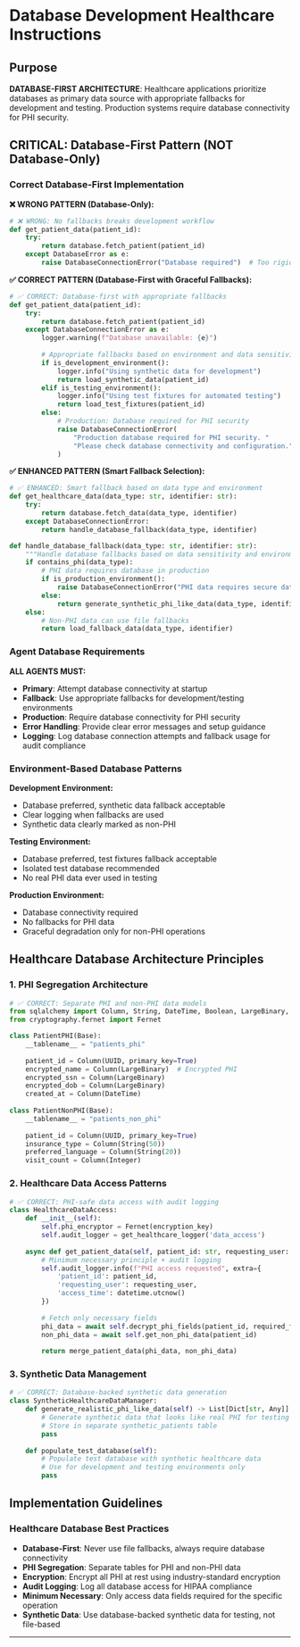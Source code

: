 # Database Development Healthcare Instructions

## Purpose

**DATABASE-FIRST ARCHITECTURE**: Healthcare applications prioritize databases as primary data source with appropriate fallbacks for development and testing. Production systems require database connectivity for PHI security.

## CRITICAL: Database-First Pattern (NOT Database-Only)

### Correct Database-First Implementation

**❌ WRONG PATTERN (Database-Only):**
```python
# ❌ WRONG: No fallbacks breaks development workflow
def get_patient_data(patient_id):
    try:
        return database.fetch_patient(patient_id)
    except DatabaseError as e:
        raise DatabaseConnectionError("Database required")  # Too rigid
```

**✅ CORRECT PATTERN (Database-First with Graceful Fallbacks):**
```python
# ✅ CORRECT: Database-first with appropriate fallbacks
def get_patient_data(patient_id):
    try:
        return database.fetch_patient(patient_id)
    except DatabaseConnectionError as e:
        logger.warning(f"Database unavailable: {e}")
        
        # Appropriate fallbacks based on environment and data sensitivity
        if is_development_environment():
            logger.info("Using synthetic data for development")
            return load_synthetic_data(patient_id)
        elif is_testing_environment():
            logger.info("Using test fixtures for automated testing") 
            return load_test_fixtures(patient_id)
        else:
            # Production: Database required for PHI security
            raise DatabaseConnectionError(
                "Production database required for PHI security. "
                "Please check database connectivity and configuration."
            )
```

**✅ ENHANCED PATTERN (Smart Fallback Selection):**
```python
# ✅ ENHANCED: Smart fallback based on data type and environment
def get_healthcare_data(data_type: str, identifier: str):
    try:
        return database.fetch_data(data_type, identifier)
    except DatabaseConnectionError:
        return handle_database_fallback(data_type, identifier)

def handle_database_fallback(data_type: str, identifier: str):
    """Handle database fallbacks based on data sensitivity and environment"""
    if contains_phi(data_type):
        # PHI data requires database in production
        if is_production_environment():
            raise DatabaseConnectionError("PHI data requires secure database connection")
        else:
            return generate_synthetic_phi_like_data(data_type, identifier)
    else:
        # Non-PHI data can use file fallbacks
        return load_fallback_data(data_type, identifier)
```

### Agent Database Requirements

**ALL AGENTS MUST:**
- **Primary**: Attempt database connectivity at startup
- **Fallback**: Use appropriate fallbacks for development/testing environments
- **Production**: Require database connectivity for PHI security
- **Error Handling**: Provide clear error messages and setup guidance
- **Logging**: Log database connection attempts and fallback usage for audit compliance

### Environment-Based Database Patterns

**Development Environment:**
- Database preferred, synthetic data fallback acceptable
- Clear logging when fallbacks are used
- Synthetic data clearly marked as non-PHI

**Testing Environment:**
- Database preferred, test fixtures fallback acceptable
- Isolated test database recommended
- No real PHI data ever used in testing

**Production Environment:**
- Database connectivity required
- No fallbacks for PHI data
- Graceful degradation only for non-PHI operations

## Healthcare Database Architecture Principles

### 1. PHI Segregation Architecture

```python
# ✅ CORRECT: Separate PHI and non-PHI data models
from sqlalchemy import Column, String, DateTime, Boolean, LargeBinary, UUID
from cryptography.fernet import Fernet

class PatientPHI(Base):
    __tablename__ = "patients_phi"
    
    patient_id = Column(UUID, primary_key=True)
    encrypted_name = Column(LargeBinary)  # Encrypted PHI
    encrypted_ssn = Column(LargeBinary)
    encrypted_dob = Column(LargeBinary)
    created_at = Column(DateTime)
    
class PatientNonPHI(Base):
    __tablename__ = "patients_non_phi"
    
    patient_id = Column(UUID, primary_key=True)
    insurance_type = Column(String(50))
    preferred_language = Column(String(20))
    visit_count = Column(Integer)
```

### 2. Healthcare Data Access Patterns

```python
# ✅ CORRECT: PHI-safe data access with audit logging
class HealthcareDataAccess:
    def __init__(self):
        self.phi_encryptor = Fernet(encryption_key)
        self.audit_logger = get_healthcare_logger('data_access')
    
    async def get_patient_data(self, patient_id: str, requesting_user: str):
        # Minimum necessary principle + audit logging
        self.audit_logger.info(f"PHI access requested", extra={
            'patient_id': patient_id,
            'requesting_user': requesting_user,
            'access_time': datetime.utcnow()
        })
        
        # Fetch only necessary fields
        phi_data = await self.decrypt_phi_fields(patient_id, required_fields)
        non_phi_data = await self.get_non_phi_data(patient_id)
        
        return merge_patient_data(phi_data, non_phi_data)
```

### 3. Synthetic Data Management

```python
# ✅ CORRECT: Database-backed synthetic data generation
class SyntheticHealthcareDataManager:
    def generate_realistic_phi_like_data(self) -> List[Dict[str, Any]]:
        # Generate synthetic data that looks like real PHI for testing PHI detection
        # Store in separate synthetic_patients table
        pass
    
    def populate_test_database(self):
        # Populate test database with synthetic healthcare data
        # Use for development and testing environments only
        pass
```

## Implementation Guidelines

### Healthcare Database Best Practices

- **Database-First**: Never use file fallbacks, always require database connectivity
- **PHI Segregation**: Separate tables for PHI and non-PHI data
- **Encryption**: Encrypt all PHI at rest using industry-standard encryption
- **Audit Logging**: Log all database access for HIPAA compliance
- **Minimum Necessary**: Only access data fields required for the specific operation
- **Synthetic Data**: Use database-backed synthetic data for testing, not file-based

---
